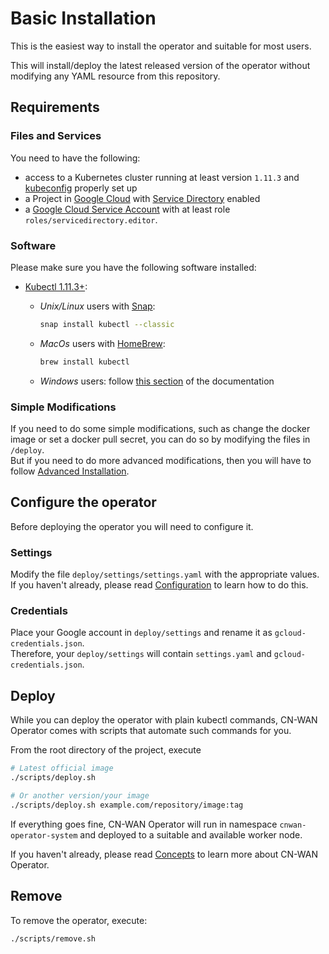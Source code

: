 # Basic Installation

This is the easiest way to install the operator and suitable for most users.

This will install/deploy the latest released version of the operator without
modifying any YAML resource from this repository.

## Requirements

### Files and Services

You need to have the following:

* access to a Kubernetes cluster running at least version `1.11.3` and
[kubeconfig](https://kubernetes.io/docs/tasks/access-application-cluster/configure-access-multiple-clusters/)
properly set up
* a Project in [Google Cloud](https://console.cloud.google.com/) with
[Service Directory](https://cloud.google.com/service-directory) enabled
* a [Google Cloud Service Account](https://cloud.google.com/iam/docs/service-accounts)
with at least role `roles/servicedirectory.editor`.

### Software

Please make sure you have the following software installed:

* [Kubectl 1.11.3+](https://kubernetes.io/docs/tasks/tools/install-kubectl/):
  * *Unix/Linux* users with
  [Snap](https://snapcraft.io/docs/installing-snapd):

    ```bash
    snap install kubectl --classic
    ```

  * *MacOs* users with [HomeBrew](https://brew.sh/):

    ```bash
    brew install kubectl
    ```

  * *Windows* users: follow
  [this section](https://kubernetes.io/docs/tasks/tools/install-kubectl/#install-kubectl-on-windows)
  of the documentation

### Simple Modifications

If you need to do some simple modifications, such as change the docker image or
set a docker pull secret, you can do so by modifying the files in `/deploy`.  
But if you need to do more advanced modifications, then you will have to follow
[Advanced Installation](./advanced_installation.md).

## Configure the operator

Before deploying the operator you will need to configure it.

### Settings

Modify the file `deploy/settings/settings.yaml` with the appropriate values.  
If you haven't already, please read [Configuration](./configuration.md) to
learn how to do this.

### Credentials

Place your Google account in `deploy/settings` and rename it as
`gcloud-credentials.json`.  
Therefore, your `deploy/settings` will contain `settings.yaml` and
`gcloud-credentials.json`.

## Deploy

While you can deploy the operator with plain kubectl commands, CN-WAN Operator
comes with scripts that automate such commands for you.

From the root directory of the project, execute

```bash
# Latest official image
./scripts/deploy.sh

# Or another version/your image
./scripts/deploy.sh example.com/repository/image:tag
```

If everything goes fine, CN-WAN Operator will run in namespace
`cnwan-operator-system` and deployed to a suitable and available worker node.

If you haven't already, please read [Concepts](./concepts.md) to learn more
about CN-WAN Operator.

## Remove

To remove the operator, execute:

```bash
./scripts/remove.sh
```

